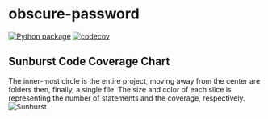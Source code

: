 # obscure-password

[![Python package](https://github.com/Shapedsundew9/obscure-password/actions/workflows/python-package.yml/badge.svg?branch=main)](https://github.com/Shapedsundew9/obscure-password/actions/workflows/python-package.yml)
[![codecov](https://codecov.io/gh/Shapedsundew9/pypgtable/branch/main/graph/badge.svg?token=Z9C9Z9B3T1)](https://codecov.io/gh/Shapedsundew9/obscure-password)

## Sunburst Code Coverage Chart

 The inner-most circle is the entire project, moving away from the center are folders then, finally, a single file. The size and color of each slice is representing the number of statements and the coverage, respectively.
 ![Sunburst](https://codecov.io/gh/Shapedsundew9/obscure-password/branch/main/graphs/sunburst.svg)
